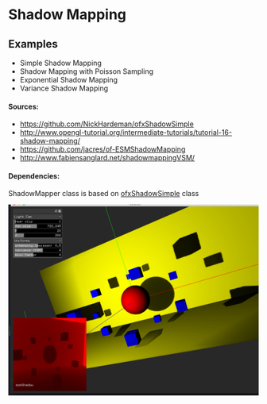 # Shadow Mapping

## Examples

* Simple Shadow Mapping
* Shadow Mapping with Poisson Sampling
* Exponential Shadow Mapping
* Variance Shadow Mapping

#### Sources:
* https://github.com/NickHardeman/ofxShadowSimple
* http://www.opengl-tutorial.org/intermediate-tutorials/tutorial-16-shadow-mapping/
* https://github.com/jacres/of-ESMShadowMapping
* http://www.fabiensanglard.net/shadowmappingVSM/


#### Dependencies:
ShadowMapper class is based on [ofxShadowSimple](https://github.com/NickHardeman/ofxShadowSimple) class

![alt tag](shadow.png)
